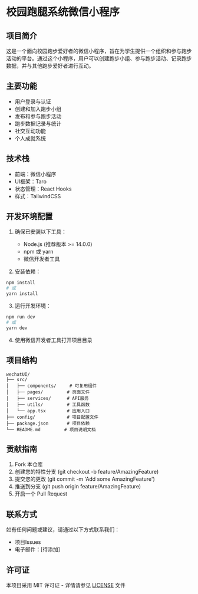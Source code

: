 # 校园跑腿系统微信小程序

## 项目简介
这是一个面向校园跑步爱好者的微信小程序，旨在为学生提供一个组织和参与跑步活动的平台。通过这个小程序，用户可以创建跑步小组、参与跑步活动、记录跑步数据，并与其他跑步爱好者进行互动。

## 主要功能
- 用户登录与认证
- 创建和加入跑步小组
- 发布和参与跑步活动
- 跑步数据记录与统计
- 社交互动功能
- 个人成就系统

## 技术栈
- 前端：微信小程序
- UI框架：Taro
- 状态管理：React Hooks
- 样式：TailwindCSS

## 开发环境配置
1. 确保已安装以下工具：
   - Node.js (推荐版本 >= 14.0.0)
   - npm 或 yarn
   - 微信开发者工具

2. 安装依赖：
```bash
npm install
# 或
yarn install
```

3. 运行开发环境：
```bash
npm run dev
# 或
yarn dev
```

4. 使用微信开发者工具打开项目目录

## 项目结构
```
wechatUI/
├── src/
│   ├── components/     # 可复用组件
│   ├── pages/         # 页面文件
│   ├── services/      # API服务
│   ├── utils/         # 工具函数
│   └── app.tsx        # 应用入口
├── config/            # 项目配置文件
├── package.json       # 项目依赖
└── README.md         # 项目说明文档
```

## 贡献指南
1. Fork 本仓库
2. 创建您的特性分支 (git checkout -b feature/AmazingFeature)
3. 提交您的更改 (git commit -m 'Add some AmazingFeature')
4. 推送到分支 (git push origin feature/AmazingFeature)
5. 开启一个 Pull Request

## 联系方式
如有任何问题或建议，请通过以下方式联系我们：
- 项目Issues
- 电子邮件：[待添加]

## 许可证
本项目采用 MIT 许可证 - 详情请参见 [LICENSE](LICENSE) 文件 